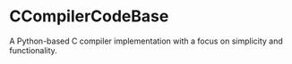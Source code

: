 # CCompilerCodeBase
A Python-based C compiler implementation with a focus on simplicity and functionality.
